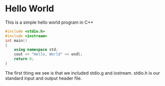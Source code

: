 # Hello World
This is a simple hello world program in C++

```c++
#include <stdio.h>
#include <iostream>
int main() 
{
    using namespace std;
    cout << "Hello, World" << endl;
    return 0;
}
```

The first thing we see is that we included stdio.g and iostream.
stdio.h is our standard input and output header file. 
